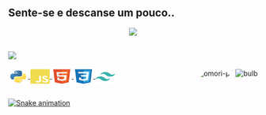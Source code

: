 ## Sente-se e descanse um pouco..


  <div align="center">
    <img src="https://cdn.discordapp.com/attachments/969685426170380430/969685466989355028/tumblr_463de864bb690d7468fb84c989544c0e_516bfe9f_540.gif">
  </div>

  ##

<div align="start"> 
  <a href="https://github.com/mawillie">
  <img height="180em" src="https://github-readme-stats.vercel.app/api?username=mawillie&show_icons=true&theme=blue-green&include_all_commits=true&count_private=true"/>
  <!-- theme: outrun, blue-green  -->
  <!-- <img height="180em" src="https://github-readme-stats.vercel.app/api/top-langs/?username=mawillie&layout=compact&langs_count=4&theme=outrun"/> -->
</div>
  
<div>
    <div style="display: inline_block"><br>
      <img align="center" alt="Will-Python" height="30" width="40" src="https://raw.githubusercontent.com/devicons/devicon/master/icons/python/python-original.svg">
      <img align="center" alt="Will-Js" height="30" width="40" src="https://raw.githubusercontent.com/devicons/devicon/master/icons/javascript/javascript-plain.svg">
      <img align="center" alt="Will-HTML" height="30" width="40" src="https://raw.githubusercontent.com/devicons/devicon/master/icons/html5/html5-original.svg">
      <img align="center" alt="Will-CSS" height="30" width="40" src="https://raw.githubusercontent.com/devicons/devicon/master/icons/css3/css3-original.svg">
      <img align="center" alt="Will-CSS" height="30" width="40" src="https://github.com/devicons/devicon/blob/master/icons/tailwindcss/tailwindcss-plain.svg">
      <img align="right" alt="bulb" height="100"
           src="https://cdn.discordapp.com/attachments/969685426170380430/969689407688933476/omori-lightbulb.gif">
      <img align="right" alt="omori-pic" height="150" style="border-radius:50px;"
           src="https://cdn.discordapp.com/attachments/969685426170380430/969690926215757834/friday-night.gif">
    </div>
</div>
  
  ##

![Snake animation](https://github.com/mawillie/mawillie/blob/output/github-contribution-grid-snake.svg)
 
  
